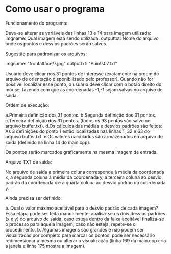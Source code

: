# Como usar o programa
Funcionamento do programa:

Deve-se alterar as variáveis das linhas 13 e 14 para imagem utilizada:
imgname: Qual imagem está sendo utilizada.
outputtxt: Nome do arquivo onde os pontos e desvios padrões serão salvos.

Sugestão para padronizar os arquivos:

imgname: "frontalface/7.jpg"
outputtxt: "Points07.txt"

Usuário deve clicar nos 31 pontos de interesse (exatamente na ordem do arquivo de orientação disponibilizado pelo professor).
Quando não for possível localizar esse ponto, o usuário deve clicar com o botão direito do mouse, fazendo com que as coordenadas -1,-1 sejam salvas no arquivo de saída.

Ordem de execução:

a.Primeira definição dos 31 pontos.
b.Segunda definição dos 31 pontos.
c.Terceira definição dos 31 pontos. (todos os 93 pontos são salvo no arquivo buffer.txt).
d.Os cálculos das médias e desvios padrões são feitos: As 3 definições do ponto 1 estão localizadas nas linhas 1, 32 e 63 do arquivo buffer.txt.
e.Os valores calculados são armazenados no arquivo de saída (definido na linha 14 do main.cpp).

Os pontos serão marcados graficamente na mesma imagem de entrada.

Arquivo TXT de saída:

No arquivo de saída a primeira coluna corresponde à média da coordenada x, a segunda coluna à média da coordenada y, a terceira coluna ao desvio padrão da coordenada x e a quarta coluna ao desvio padrão da coordenada y.

Ainda precisa ser definido:

a. Qual o valor máximo aceitável para o desvio padrão de cada imagem? Essa etapa pode ser feita manualmente: analisa-se os dois desvios padrões (x e y) do arquivo de saída, caso esteja dentro da faixa aceitável finaliza-se o processo para aquela imagem, caso não esteja, repete-se o procedimento.
b. Algumas imagens são grandes e não podem ser visualizadas por completo para marcar os pontos: pode ser necessário redimensionar a mesma ou alterar a visualização (linha 169 da main.cpp cria a janela e linha 175 mostra a imagem).



